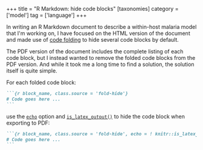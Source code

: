 +++
title = "R Markdown: hide code blocks"
[taxonomies]
category = ['model']
tag = ['language']
+++

In writing an R Markdown document to describe a within-host malaria model that I'm working on, I have focused on the HTML version of the document and made use of [code folding](https://bookdown.org/yihui/rmarkdown-cookbook/fold-show.html) to hide several code blocks by default.

The PDF version of the document includes the complete listing of each code block, but I instead wanted to remove the folded code blocks from the PDF version.
And while it took me a long time to find a solution, the solution itself is quite simple.

For each folded code block:

~~~markdown
```{r block_name, class.source = 'fold-hide'}
# Code goes here ...
```
~~~

use the [`echo`](https://bookdown.org/yihui/rmarkdown-cookbook/hide-one.html) option and [`is_latex_output()`](https://bookdown.org/yihui/rmarkdown-cookbook/latex-html.html) to hide the code block when exporting to PDF:

~~~markdown
```{r block_name, class.source = 'fold-hide', echo = ! knitr::is_latex_output()}
# Code goes here ...
```
~~~
